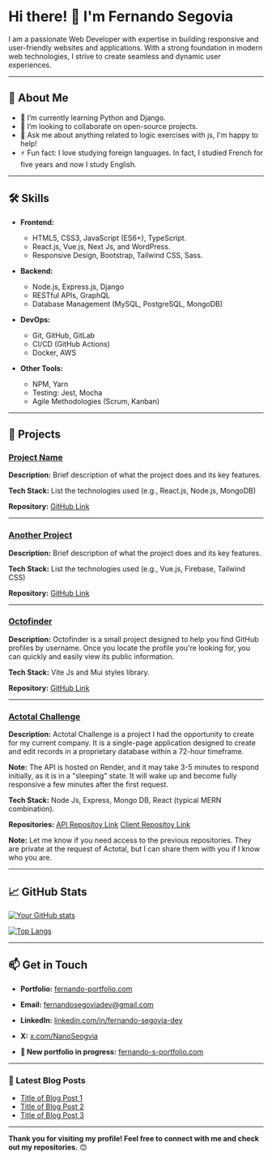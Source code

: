 # Hi there! 👋 I'm Fernando Segovia

I am a passionate Web Developer with expertise in building responsive and user-friendly websites and applications. With a strong foundation in modern web technologies, I strive to create seamless and dynamic user experiences.

---

## 🚀 About Me

- 🌱 I’m currently learning Python and Django.
- 👯 I’m looking to collaborate on open-source projects.
- 💬 Ask me about anything related to logic exercises with js, I'm happy to help!
- ⚡ Fun fact: I love studying foreign languages. In fact, I studied French for five years and now I study English.

---

## 🛠️ Skills

- **Frontend:**
  - HTML5, CSS3, JavaScript (ES6+), TypeScript.
  - React.js, Vue.js, Next Js, and WordPress.
  - Responsive Design, Bootstrap, Tailwind CSS, Sass.

- **Backend:**
  - Node.js, Express.js, Django
  - RESTful APIs, GraphQL
  - Database Management (MySQL, PostgreSQL, MongoDB)

- **DevOps:**
  - Git, GitHub, GitLab
  - CI/CD (GitHub Actions)
  - Docker, AWS 

- **Other Tools:**
  - NPM, Yarn
  - Testing: Jest, Mocha
  - Agile Methodologies (Scrum, Kanban)

---

## 📂 Projects

### [Project Name](link-to-project)
**Description:** Brief description of what the project does and its key features.

**Tech Stack:** List the technologies used (e.g., React.js, Node.js, MongoDB)

**Repository:** [GitHub Link](link-to-repo)

---

### [Another Project](link-to-project)
**Description:** Brief description of what the project does and its key features.

**Tech Stack:** List the technologies used (e.g., Vue.js, Firebase, Tailwind CSS)

**Repository:** [GitHub Link](link-to-repo)

---

### [Octofinder](https://octocat-finder.vercel.app/)
**Description:** Octofinder is a small project designed to help you find GitHub profiles by username. Once you locate the profile you're looking for, you can quickly and easily view its public information.

**Tech Stack:** Vite Js and Mui styles library.

**Repository:** [GitHub Link](https://github.com/fernandosegoviadev/vite-react-material-ui)

---

### [Actotal Challenge](https://actotal-challenge.vercel.app/home)
**Description:** Actotal Challenge is a project I had the opportunity to create for my current company. It is a single-page application designed to create and edit records in a proprietary database within a 72-hour timeframe.

**Note:** The API is hosted on Render, and it may take 3-5 minutes to respond initially, as it is in a "sleeping" state. It will wake up and become fully responsive a few minutes after the first request.

**Tech Stack:** Node Js, Express, Mongo DB, React (typical MERN combination).

**Repositories:**
[API Repositoy Link](https://github.com/fernandosegoviadev/ACTotal-Challenge---Client)
[Client Repositoy Link](https://github.com/fernandosegoviadev/ACTotal-Challenge---API)

**Note:** Let me know if you need access to the previous repositories. They are private at the request of Actotal, but I can share them with you if I know who you are.

---

## 📈 GitHub Stats

[![Your GitHub stats](https://github-readme-stats.vercel.app/api?username=fernandosegoviadev&show_icons=true&theme=radical)](https://github.com/fernandosegoviadev)

[![Top Langs](https://github-readme-stats.vercel.app/api/top-langs/?username=fernandosegoviadev&layout=compact&theme=radical)](https://github.com/fernandosegoviadev)

---

## 📫 Get in Touch

- **Portfolio:** [fernando-portfolio.com](https://portfolio-fernando-segovia.netlify.app/)
- **Email:** [fernandosegoviadev@gmail.com](mailto:fernandosegoviadev@gmail.com)
- **LinkedIn:** [linkedin.com/in/fernando-segovia-dev](https://www.linkedin.com/in/fernando-segovia-dev)
- **X:** [x.com/NanoSeogvia](https://x.com/NanoSeogvia)

- **🚧 New portfolio in progress:** [fernando-s-portfolio.com](https://fernando-s-portfolio.vercel.app/)
---

### 📝 Latest Blog Posts
- [Title of Blog Post 1](link-to-blog-post)
- [Title of Blog Post 2](link-to-blog-post)
- [Title of Blog Post 3](link-to-blog-post)

---

**Thank you for visiting my profile! Feel free to connect with me and check out my repositories.** 😊
